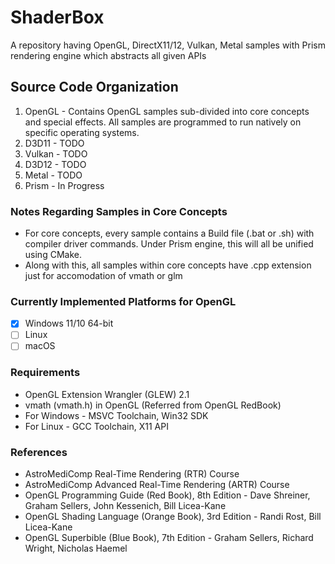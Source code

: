 # ShaderBox
A repository having OpenGL, DirectX11/12, Vulkan, Metal samples with Prism rendering engine which abstracts all given APIs

## Source Code Organization ##
1. OpenGL - Contains OpenGL samples sub-divided into core concepts and special effects. All samples are programmed to run natively on specific operating systems.
2. D3D11 - TODO
3. Vulkan - TODO
4. D3D12 - TODO
5. Metal - TODO
6. Prism - In Progress

### Notes Regarding Samples in Core Concepts ###
 - For core concepts, every sample contains a Build file (.bat or .sh) with compiler driver commands. Under Prism engine, this will all be unified using CMake.
 - Along with this, all samples within core concepts have .cpp extension just for accomodation of vmath or glm
   
### Currently Implemented Platforms for OpenGL ###

- [x] Windows 11/10 64-bit
- [ ] Linux
- [ ] macOS

### Requirements ###
 - OpenGL Extension Wrangler (GLEW) 2.1
 - vmath (vmath.h) in OpenGL (Referred from OpenGL RedBook)
 - For Windows - MSVC Toolchain, Win32 SDK
 - For Linux - GCC Toolchain, X11 API


### References ###
 - AstroMediComp Real-Time Rendering (RTR) Course
 - AstroMediComp Advanced Real-Time Rendering (ARTR) Course
 - OpenGL Programming Guide (Red Book), 8th Edition - Dave Shreiner, Graham Sellers, John Kessenich, Bill Licea-Kane
 - OpenGL Shading Language (Orange Book), 3rd Edition - Randi Rost, Bill Licea-Kane
 - OpenGL Superbible (Blue Book), 7th Edition - Graham Sellers, Richard Wright, Nicholas Haemel
 